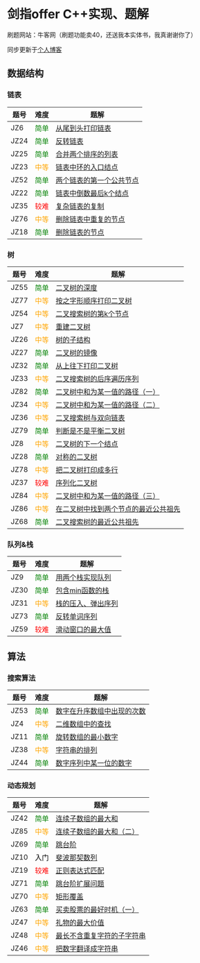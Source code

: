 # 剑指offer C++实现、题解

刷题网站：牛客网（刷题功能卖40，还送我本实体书，我真谢谢你了）

同步更新于[个人博客](https://baixiao.club/2025/08/24/JZ-offer/)

## 数据结构

### 链表


| 题号 | 难度                                    | 题解                                                         |
| ---- | --------------------------------------- | ------------------------------------------------------------ |
| JZ6  | <span style="color:green;">简单</span>  | [从尾到头打印链表](https://baixiao.club/2025/08/16/JZ6_从尾到头打印链表/) |
| JZ24 | <span style="color:green;">简单</span>  | [反转链表](https://baixiao.club/2025/08/16/JZ24_反转链表/) |
| JZ25 | <span style="color:green;">简单</span>  | [合并两个排序的列表](https://baixiao.club/2025/08/16/JZ25_合并两个排序的列表/) |
| JZ23 | <span style="color:orange;">中等</span> | [链表中环的入口结点](https://baixiao.club/2025/08/17/JZ23_链表中环的入口结点/) |
| JZ52 | <span style="color:green;">简单</span>  | [两个链表的第一个公共节点](https://baixiao.club/2025/08/17/JZ52_两个链表的第一个公共节点/) |
| JZ22 | <span style="color:green;">简单</span>  | [链表中倒数最后k个结点](https://baixiao.club/2025/08/16/JZ22_链表中倒数最后k个结点/) |
| JZ35 | <span style="color:red;">较难</span>    | [复杂链表的复制](https://baixiao.club/2025/08/16/复杂链表的复制/) |
| JZ76 | <span style="color:orange;">中等</span> | [删除链表中重复的节点](https://baixiao.club/2025/08/16/JZ76_删除链表中重复的节点/) |
| JZ18 | <span style="color:green;">简单</span>  | [删除链表的节点](https://baixiao.club/2025/08/16/JZ18_删除链表的节点/) |

### 树

| 题号 | 难度                                    | 题解                                                         |
| ---- | --------------------------------------- | ------------------------------------------------------------ |
| JZ55 | <span style="color:green;">简单</span>  | [二叉树的深度](https://baixiao.club/2025/08/16/JZ55_二叉树的深度/) |
| JZ77 | <span style="color:orange;">中等</span> | [按之字形顺序打印二叉树](https://baixiao.club/2025/08/16/JZ77_按之字形顺序打印二叉树/) |
| JZ54 | <span style="color:orange;">中等</span> | [二叉搜索树的第k个节点](https://baixiao.club/2025/08/16/JZ54_二叉搜索树的第k个节点/) |
| JZ7  | <span style="color:orange;">中等</span> | [重建二叉树](https://baixiao.club/2025/08/16/JZ7_重建二叉树/) |
| JZ26 | <span style="color:orange;">中等</span> | [树的子结构](https://baixiao.club/2025/08/16/JZ26_树的子结构/) |
| JZ27 | <span style="color:green;">简单</span>  | [二叉树的镜像](https://baixiao.club/2025/08/16/JZ27_二叉树的镜像/) |
| JZ32 | <span style="color:green;">简单</span>  | [从上往下打印二叉树](https://baixiao.club/2025/08/16/JZ32_从上往下打印二叉树/) |
| JZ33 | <span style="color:orange;">中等</span>  | [二叉搜索树的后序遍历序列](https://baixiao.club/2025/08/16/JZ33_二叉搜索树的后序遍历序列/) |
| JZ82 | <span style="color:green;">简单</span>  | [二叉树中和为某一值的路径（一）](https://baixiao.club/2025/08/16/JZ82_二叉树中和为某一值的路径（一）/) |
| JZ34 | <span style="color:orange;">中等</span> | [二叉树中和为某一值的路径（二）](https://baixiao.club/2025/08/16/JZ34_二叉树中和为某一值的路径（二）/) |
| JZ36 | <span style="color:orange;">中等</span> | [二叉搜索树与双向链表](https://baixiao.club/2025/08/16/JZ36_二叉搜索树与双向链表/) |
| JZ79 | <span style="color:green;">简单</span>  | [判断是不是平衡二叉树](https://baixiao.club/2025/08/16/JZ79_判断是不是平衡二叉树/) |
| JZ8  | <span style="color:orange;">中等</span>         | [二叉树的下一个结点](https://baixiao.club/2025/08/16/JZ8_二叉树的下一个结点/) |
| JZ28 | <span style="color:green;">简单</span>  | [对称的二叉树](https://baixiao.club/2025/08/16/JZ28_对称的二叉树/) |
| JZ78 | <span style="color:orange;">中等</span>         | [把二叉树打印成多行](https://baixiao.club/2025/08/16/JZ78_把二叉树打印成多行/) |
| JZ37 | <span style="color:red;">较难</span>            | [序列化二叉树](https://baixiao.club/2025/08/16/JZ37_序列化二叉树/) |
| JZ84 | <span style="color:orange;">中等</span>         | [二叉树中和为某一值的路径（三）](https://baixiao.club/2025/08/16/JZ84_二叉树中和为某一值的路径（三）/) |
| JZ86 |  <span style="color:orange;">中等</span>| [在二叉树中找到两个节点的最近公共祖先](https://baixiao.club/2025/08/28/JZ86_在二叉树中找到两个节点的最近公共祖先/) |
| JZ68 | <span style="color:green;">简单</span> | [二叉搜索树的最近公共祖先](https://baixiao.club/2025/08/28/JZ68_二叉搜索树的最近公共祖先/) |

### 队列&栈

| 题号 | 难度                                   | 题解                                                         |
| ---- | -------------------------------------- | ------------------------------------------------------------ |
| JZ9  | <span style="color:green;">简单</span> | [用两个栈实现队列](https://baixiao.club/2025/08/28/JZ9_用两个栈实现队列/) |
| JZ30 | <span style="color:Green">简单</span>  | [包含min函数的栈](https://baixiao.club/2025/08/28/JZ30_包含min函数的栈/) |
| JZ31 | <span style="color:orange">中等</span> | [栈的压入、弹出序列](https://baixiao.club/2025/08/28/JZ31_栈的压入、弹出序列/) |
| JZ73 | <span style="color:Green">简单</span>  | [反转单词序列](https://baixiao.club/2025/08/29/JZ73_反转单词序列/)    |
| JZ59 | <span style="color:red">较难</span>    | [滑动窗口的最大值](https://baixiao.club/2025/08/29/JZ59_滑动窗口的最大值/) |

## 算法

### 搜索算法

| 题号 | 难度                                   | 题解                                                         |
| ---- | -------------------------------------- | ------------------------------------------------------------ |
| JZ53 | <span style="color:green">简单</span>  | [数字在升序数组中出现的次数](https://baixiao.club/2025/08/29/JZ53_数字在升序数组中出现的次数/) |
| JZ4  | <span style="color:orange">中等</span> | [二维数组中的查找](https://baixiao.club/2025/08/29/JZ4_二维数组中的查找/) |
| JZ11 | <span style="color:green">简单</span>  | [旋转数组的最小数字](https://baixiao.club/2025/08/29/JZ11_旋转数组的最小数字/) |
| JZ38 | <span style="color:orange">中等</span> | [字符串的排列](https://baixiao.club/2025/08/29/JZ38_字符串的排列/)    |
| JZ44 | <span style="color:green">简单</span>  | [数字序列中某一位的数字](https://baixiao.club/2025/08/29/JZ44_数字序列中某一位的数字/) |

### 动态规划

| 题号 | 难度                                  | 题解                                                         |
| ---- | ------------------------------------- | ------------------------------------------------------------ |
| JZ42 | <span style="color:green">简单</span> | [连续子数组的最大和](https://baixiao.club/2025/08/30/JZ42_连续子数组的最大和/) |
| JZ85 | <span style="color:orange">中等</span> | [连续子数组的最大和（二）](https://baixiao.club/2025/08/30/JZ85_连续子数组的最大和（二）/) |
| JZ69 | <span style="color:green">简单</span> | [跳台阶](https://baixiao.club/2025/08/30/JZ69_跳台阶/) |
| JZ10 | <span style="color:black">入门</span> | [斐波那契数列](https://baixiao.club/2025/08/30/JZ10_斐波那契数列/) |
| JZ19 | <span style="color:red">较难</span> | [正则表达式匹配](https://baixiao.club/2025/08/30/JZ19_正则表达式匹配/) |
| JZ71 |<span style="color:green">简单</span>  | [跳台阶扩展问题](https://baixiao.club/2025/08/31/JZ71_跳台阶扩展问题/) |
| JZ70 |<span style="color:orange">中等</span>  | [矩形覆盖](https://baixiao.club/2025/08/31/JZ70_矩形覆盖/) |
| JZ63 |<span style="color:green">简单</span>  | [买卖股票的最好时机（一）](https://baixiao.club/2025/08/31/JZ63_买卖股票的最好时机（一）/) |
| JZ47 |<span style="color:orange">中等</span>  | [礼物的最大价值](https://baixiao.club/2025/08/31/JZ47_礼物的最大价值/) |
| JZ48 |<span style="color:orange">中等</span>  | [最长不含重复字符的子字符串](https://baixiao.club/2025/08/31/JZ48_最长不含重复字符的子字符串/) |
| JZ46 |<span style="color:orange">中等</span> | [把数字翻译成字符串](https://baixiao.club/2025/09/01/JZ46_把数字翻译成字符串/) |